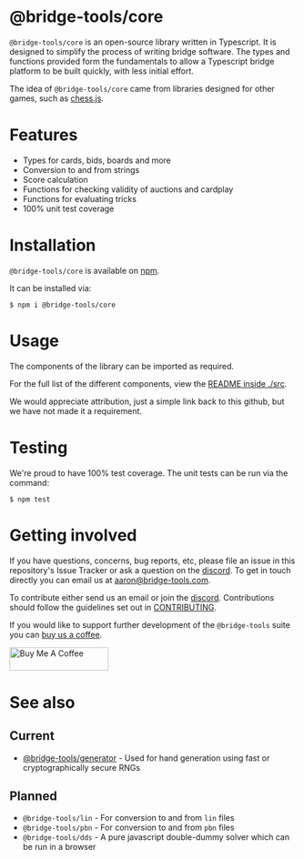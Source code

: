 # @bridge-tools/core

`@bridge-tools/core` is an open-source library written in Typescript. It is designed to simplify the process of writing bridge software. The types and functions provided form the fundamentals to allow a Typescript bridge platform to be built quickly, with less initial effort.

The idea of `@bridge-tools/core` came from libraries designed for other games, such as [chess.js](https://github.com/jhlywa/chess.js).

# Features

- Types for cards, bids, boards and more
- Conversion to and from strings
- Score calculation
- Functions for checking validity of auctions and cardplay
- Functions for evaluating tricks
- 100% unit test coverage

# Installation

`@bridge-tools/core` is available on [npm](https://www.npmjs.com/package/@bridge-tools/core).

It can be installed via:

```console
$ npm i @bridge-tools/core
```

# Usage

The components of the library can be imported as required.

For the full list of the different components, view the [README inside ./src](src/README.md).

We would appreciate attribution, just a simple link back to this github, but we have not made it a requirement.

# Testing

We're proud to have 100% test coverage. The unit tests can be run via the command:

```console
$ npm test
```

# Getting involved

If you have questions, concerns, bug reports, etc, please file an issue in this repository's Issue Tracker or ask a question on the [discord](https://discord.gg/fxAQcRY2dt).
To get in touch directly you can email us at [aaron@bridge-tools.com](mailto:aaron@bridge-tools.com?subject=[GitHub]).

To contribute either send us an email or join the [discord](https://discord.gg/fxAQcRY2dt). Contributions should follow the guidelines set out in [CONTRIBUTING](CONTRIBUTING.md).

If you would like to support further development of the `@bridge-tools` suite you can [buy us a coffee](https://www.buymeacoffee.com/bridgetools).

<a href="https://www.buymeacoffee.com/bridgetools" target="_blank"><img src="https://cdn.buymeacoffee.com/buttons/default-orange.png" alt="Buy Me A Coffee" height="41" width="174"></a>

# See also

## Current

- [@bridge-tools/generator](https://github.com/aaron-hutton/bridge-tools/tree/main/packages/generator) - Used for hand generation using fast or cryptographically secure RNGs

## Planned

- `@bridge-tools/lin` - For conversion to and from `lin` files
- `@bridge-tools/pbn` - For conversion to and from `pbn` files
- `@bridge-tools/dds` - A pure javascript double-dummy solver which can be run in a browser
